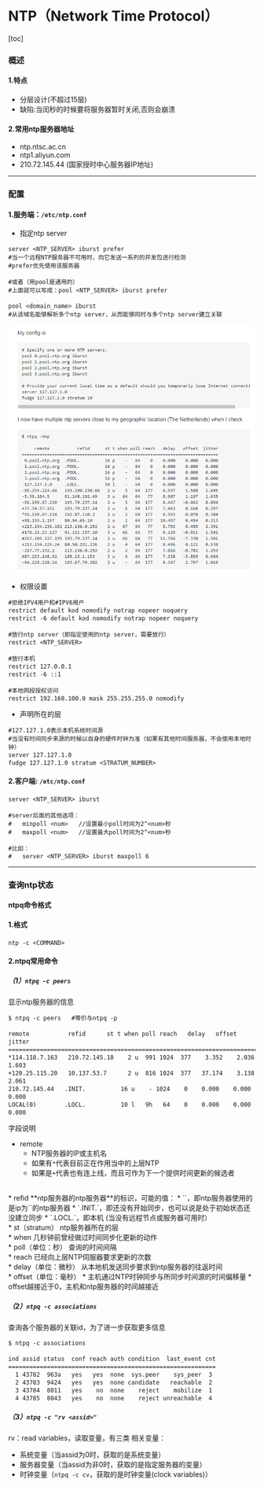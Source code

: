 # NTP（Network Time Protocol）
[toc]

### 概述
#### 1.特点
* 分层设计(不超过15层)
* 缺陷:当闰秒的时候要将服务器暂时关闭,否则会崩溃

#### 2.常用ntp服务器地址
* ntp.ntsc.ac.cn
* ntp1.aliyun.com
* 210.72.145.44 (国家授时中心服务器IP地址)

***

### 配置

#### 1.服务端：`/etc/ntp.conf`

* 指定ntp server

```shell
server <NTP_SERVER> iburst prefer
#当一个远程NTP服务器不可用时，向它发送一系列的并发包进行检测
#prefer优先使用该服务器

#或者（用pool是通用的）
#上面就可以写成：pool <NTP_SERVER> iburst prefer

pool <domain_name> iburst
#从该域名能够解析多个ntp server，从而能够同时与多个ntp server建立关联
```
![](./imgs/ntp_01.png)

* 权限设置

```shell
#拒绝IPV4用户和#IPV6用户   
restrict default kod nomodify notrap nopeer noquery  
restrict -6 default kod nomodify notrap nopeer noquery    

#放行ntp server（即指定使用的ntp server，需要放行）
restrict <NTP_SERVER>

#放行本机
restrict 127.0.0.1
restrict -6 ::1

#本地网段授权访问
restrict 192.168.100.0 mask 255.255.255.0 nomodify
```

* 声明所在的层

```shell
#127.127.1.0表示本机系统时间源
#当没有时间同步来源的时候以自身的硬件时钟为准（如果有其他时间服务器，不会使用本地时钟）
server 127.127.1.0
fudge 127.127.1.0 stratum <STRATUM_NUMBER>
```

#### 2.客户端: `/etc/ntp.conf`
```shell
server <NTP_SERVER> iburst

#server后面的其他选项：
#   minpoll <num>   //设置最小poll时间为2^<num>秒
#   maxpoll <num>   //设置最大poll时间为2^<num>秒

#比如：
#   server <NTP_SERVER> iburst maxpoll 6       
```

***

### 查询ntp状态
#### ntpq命令格式
#### 1.格式
```shell
ntp -c <COMMAND>
```

#### 2.ntpq常用命令
##### （1）`ntpq -c peers`
显示ntp服务器的信息
```shell
$ ntpq -c peers   #等价与ntpq -p

remote           refid      st t when poll reach   delay   offset  jitter
==============================================================================
*114.118.7.163   210.72.145.18    2 u  991 1024  377    3.352    2.036   1.603
+120.25.115.20   10.137.53.7      2 u  816 1024  377   37.174    3.138   2.061
210.72.145.44   .INIT.          16 u    - 1024    0    0.000    0.000   0.000
LOCAL(0)        .LOCL.          10 l   9h   64    0    0.000    0.000   0.000
```
字段说明
* remote
  * NTP服务器的IP或主机名
  * 如果有`*`代表目前正在作用当中的上层NTP
  * 如果是`+`代表也有连上线，而且可作为下一个提供时间更新的候选者
</br>
* refid
  **ntp服务器的ntp服务器**的标识，可能的值：
  * `<IP>`，即ntp服务器使用的是ip为`<IP>`的ntp服务器
  * `.INIT.`，即还没有开始同步，也可以说是处于初始状态还没建立同步
  * `.LOCL.`，即本机 (当没有远程节点或服务器可用时）
</br>
* st（stratum）
ntp服务器所在的层
</br>
* when
  几秒钟前曾经做过时间同步化更新的动作
</br>
* poll（单位：秒）
  查询的时间间隔
</br>
* reach
  已经向上层NTP伺服器要求更新的次数
</br>
* delay（单位：微秒）
  从本地机发送同步要求到ntp服务器的往返时间
</br>
* offset（单位：毫秒）
  * 主机通过NTP时钟同步与所同步时间源的时间偏移量
  * offset越接近于0，主机和ntp服务器的时间越接近

##### （2）`ntpq -c associations`
查询各个服务器的关联id，为了进一步获取更多信息
```shell
$ ntpq -c associations

ind assid status  conf reach auth condition  last_event cnt
===========================================================
  1 43782  963a   yes   yes  none  sys.peer    sys_peer  3
  2 43783  9424   yes   yes  none candidate   reachable  2
  3 43784  8011   yes    no  none    reject    mobilize  1
  4 43785  8043   yes    no  none    reject unreachable  4
```

##### （3）`ntpq -c "rv <assid>"`
rv：read variables，读取变量，有三类 相关变量：
* 系统变量（当assid为0时，获取的是系统变量）
* 服务器变量（当assid为非0时，获取的是指定服务器的变量）
* 时钟变量（`ntpq -c cv`，获取的是时钟变量(clock variables)）
